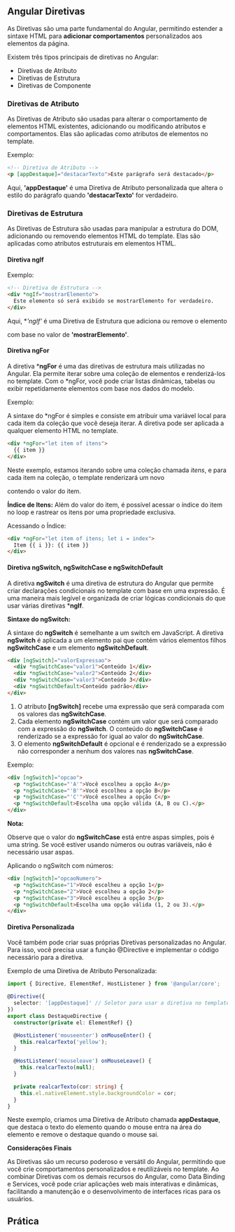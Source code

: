 ## Angular Diretivas

As Diretivas são uma parte fundamental do Angular, permitindo estender a sintaxe HTML para **adicionar comportamentos** personalizados aos elementos da página. 

Existem três tipos principais de diretivas no Angular: 

- Diretivas de Atributo
- Diretivas de Estrutura
- Diretivas de Componente

### Diretivas de Atributo

As Diretivas de Atributo são usadas para alterar o comportamento de elementos HTML existentes, adicionando ou modificando atributos e comportamentos. Elas são aplicadas como atributos de elementos no template.

Exemplo:

```html
<!-- Diretiva de Atributo -->
<p [appDestaque]="destacarTexto">Este parágrafo será destacado</p>

```

Aqui, **'appDestaque'** é uma Diretiva de Atributo personalizada que altera o estilo do parágrafo quando **'destacarTexto'** for verdadeiro.

### Diretivas de Estrutura

As Diretivas de Estrutura são usadas para manipular a estrutura do DOM, adicionando ou removendo elementos HTML do template. Elas são aplicadas como atributos estruturais em elementos HTML.

#### Diretiva ngIf

Exemplo:

```html
<!-- Diretiva de Estrutura -->
<div *ngIf="mostrarElemento">
  Este elemento só será exibido se mostrarElemento for verdadeiro.
</div>

```

Aqui, **'*ngIf'** é uma Diretiva de Estrutura que adiciona ou remove o elemento <div> com base no valor de **'mostrarElemento'**.

#### Diretiva ngFor

A diretiva ***ngFor** é uma das diretivas de estrutura mais utilizadas no Angular. Ela permite iterar sobre uma coleção de elementos e renderizá-los no template. Com o *ngFor, você pode criar listas dinâmicas, tabelas ou exibir repetidamente elementos com base nos dados do modelo.

Exemplo:

A sintaxe do *ngFor é simples e consiste em atribuir uma variável local para cada item da coleção que você deseja iterar. A diretiva pode ser aplicada a qualquer elemento HTML no template.

```html
<div *ngFor="let item of itens">
  {{ item }}
</div>
```

Neste exemplo, estamos iterando sobre uma coleção chamada *itens*, e para cada item na coleção, o template renderizará um novo **<div>** contendo o valor do item.

**Índice de Itens:** Além do valor do item, é possível acessar o índice do item no loop e rastrear os itens por uma propriedade exclusiva.

Acessando o Índice:

```html
<div *ngFor="let item of itens; let i = index">
  Item {{ i }}: {{ item }}
</div>
```

#### Diretiva  ngSwitch, ngSwitchCase e ngSwitchDefault

A diretiva **ngSwitch** é uma diretiva de estrutura do Angular que permite criar declarações condicionais no template com base em uma expressão. É uma maneira mais legível e organizada de criar lógicas condicionais do que usar várias diretivas ***ngIf**.


**Sintaxe do ngSwitch:**

A sintaxe do **ngSwitch** é semelhante a um switch em JavaScript. A diretiva **ngSwitch** é aplicada a um elemento pai que contém vários elementos filhos **ngSwitchCase** e um elemento **ngSwitchDefault**.

```html
<div [ngSwitch]="valorExpressao">
  <div *ngSwitchCase="valor1">Conteúdo 1</div>
  <div *ngSwitchCase="valor2">Conteúdo 2</div>
  <div *ngSwitchCase="valor3">Conteúdo 3</div>
  <div *ngSwitchDefault>Conteúdo padrão</div>
</div>
```

1. O atributo **[ngSwitch]** recebe uma expressão que será comparada com os valores das **ngSwitchCase**.
2. Cada elemento **ngSwitchCase** contém um valor que será comparado com a expressão do **ngSwitch**. O conteúdo do **ngSwitchCase** é renderizado se a expressão for igual ao valor do **ngSwitchCase**.
3. O elemento **ngSwitchDefault** é opcional e é renderizado se a expressão não corresponder a nenhum dos valores nas **ngSwitchCase**.

Exemplo:

```html
<div [ngSwitch]="opcao">
  <p *ngSwitchCase="'A'">Você escolheu a opção A</p>
  <p *ngSwitchCase="'B'">Você escolheu a opção B</p>
  <p *ngSwitchCase="'C'">Você escolheu a opção C</p>
  <p *ngSwitchDefault>Escolha uma opção válida (A, B ou C).</p>
</div>
```

**Nota:**

Observe que o valor do **ngSwitchCase** está entre aspas simples, pois é uma string. Se você estiver usando números ou outras variáveis, não é necessário usar aspas.


Aplicando o ngSwitch com números:

```html
<div [ngSwitch]="opcaoNumero">
  <p *ngSwitchCase="1">Você escolheu a opção 1</p>
  <p *ngSwitchCase="2">Você escolheu a opção 2</p>
  <p *ngSwitchCase="3">Você escolheu a opção 3</p>
  <p *ngSwitchDefault>Escolha uma opção válida (1, 2 ou 3).</p>
</div>
```

#### Diretiva Personalizada

Você também pode criar suas próprias Diretivas personalizadas no Angular. Para isso, você precisa usar a função @Directive e implementar o código necessário para a diretiva.

Exemplo de uma Diretiva de Atributo Personalizada:

```typescript
import { Directive, ElementRef, HostListener } from '@angular/core';

@Directive({
  selector: '[appDestaque]' // Seletor para usar a diretiva no template.
})
export class DestaqueDirective {
  constructor(private el: ElementRef) {}

  @HostListener('mouseenter') onMouseEnter() {
    this.realcarTexto('yellow');
  }

  @HostListener('mouseleave') onMouseLeave() {
    this.realcarTexto(null);
  }

  private realcarTexto(cor: string) {
    this.el.nativeElement.style.backgroundColor = cor;
  }
}
```

Neste exemplo, criamos uma Diretiva de Atributo chamada **appDestaque**, que destaca o texto do elemento quando o mouse entra na área do elemento e remove o destaque quando o mouse sai.

**Considerações Finais**

As Diretivas são um recurso poderoso e versátil do Angular, permitindo que você crie comportamentos personalizados e reutilizáveis no template. Ao combinar Diretivas com os demais recursos do Angular, como Data Binding e Services, você pode criar aplicações web mais interativas e dinâmicas, facilitando a manutenção e o desenvolvimento de interfaces ricas para os usuários.

## Prática 